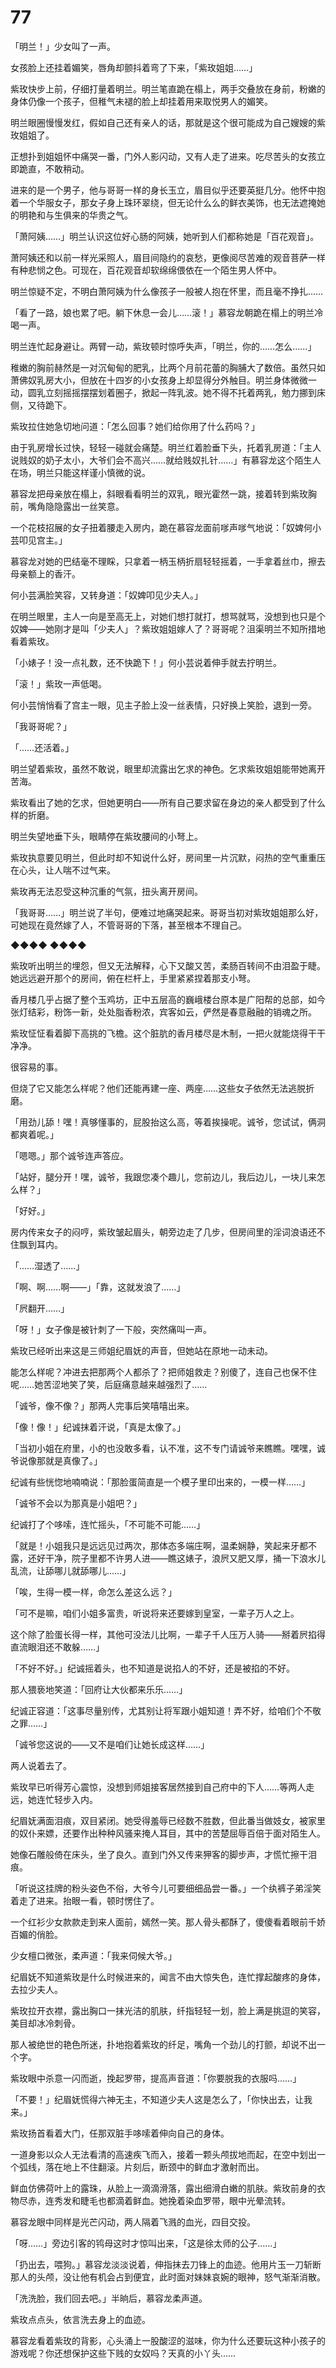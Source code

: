 # 77

「明兰！」少女叫了一声。

女孩脸上还挂着媚笑，唇角却颤抖着弯了下来，「紫玫姐姐……」

紫玫快步上前，仔细打量着明兰。明兰笔直跪在榻上，两手交叠放在身前，粉嫩的身体仍像一个孩子，但稚气未褪的脸上却挂着用来取悦男人的媚笑。

明兰眼圈慢慢发红，假如自己还有亲人的话，那就是这个很可能成为自己嫂嫂的紫玫姐姐了。

正想扑到姐姐怀中痛哭一番，门外人影闪动，又有人走了进来。吃尽苦头的女孩立即跪直，不敢稍动。

进来的是一个男子，他与哥哥一样的身长玉立，眉目似乎还要英挺几分。他怀中抱着一个华服女子，那女子身上珠环翠绕，但无论什么么的鲜衣美饰，也无法遮掩她的明艳和与生俱来的华贵之气。

「萧阿姨……」明兰认识这位好心肠的阿姨，她听到人们都称她是「百花观音」。

萧阿姨还和以前一样光采照人，眉目间隐约的哀愁，更像阅尽苦难的观音菩萨一样有种悲悯之色。可现在，百花观音却软绵绵偎依在一个陌生男人怀中。

明兰惊疑不定，不明白萧阿姨为什么像孩子一般被人抱在怀里，而且毫不挣扎……

「看了一路，娘也累了吧。躺下休息一会儿……滚！」慕容龙朝跪在榻上的明兰冷喝一声。

明兰连忙起身避让。两臂一动，紫玫顿时惊呼失声，「明兰，你的……怎么……」

稚嫩的胸前赫然是一对沉甸甸的肥乳，比两个月前花蕾的胸脯大了数倍。虽然只如萧佛奴乳房大小，但放在十四岁的小女孩身上却显得分外触目。明兰身体微微一动，圆乳立刻摇摇摆摆划着圈子，掀起一阵乳波。她不得不托着两乳，勉力挪到床侧，又待跪下。

紫玫拉住她急切地问道：「怎么回事？她们给你用了什么药吗？」

由于乳房增长过快，轻轻一碰就会痛楚。明兰红着脸垂下头，托着乳房道：「主人说贱奴的奶子太小，大爷们会不高兴……就给贱奴扎针……」有慕容龙这个陌生人在场，明兰只能这样谨小慎微的说。

慕容龙把母亲放在榻上，斜眼看看明兰的双乳，眼光霍然一跳，接着转到紫玫胸前，嘴角隐隐露出一丝笑意。

一个花枝招展的女子扭着腰走入房内，跪在慕容龙面前嗲声嗲气地说：「奴婢何小芸叩见宫主。」

慕容龙对她的巴结毫不理睬，只拿着一柄玉柄折扇轻轻摇着，一手拿着丝巾，擦去母亲额上的香汗。

何小芸满脸笑容，又转身道：「奴婢叩见少夫人。」

在明兰眼里，主人一向是至高无上，对她们想打就打，想骂就骂，没想到也只是个奴婢——她刚才是叫「少夫人」？紫玫姐姐嫁人了？哥哥呢？沮渠明兰不知所措地看着紫玫。

「小婊子！没一点礼数，还不快跪下！」何小芸说着伸手就去拧明兰。

「滚！」紫玫一声低喝。

何小芸悄悄看了宫主一眼，见主子脸上没一丝表情，只好换上笑脸，退到一旁。

「我哥哥呢？」

「……还活着。」

明兰望着紫玫，虽然不敢说，眼里却流露出乞求的神色。乞求紫玫姐姐能带她离开苦海。

紫玫看出了她的乞求，但她更明白——所有自己要求留在身边的亲人都受到了什么样的折磨。

明兰失望地垂下头，眼睛停在紫玫腰间的小弩上。

紫玫执意要见明兰，但此时却不知说什么好，房间里一片沉默，闷热的空气重重压在心头，让人喘不过气来。

紫玫再无法忍受这种沉重的气氛，扭头离开房间。

「我哥哥……」明兰说了半句，便难过地痛哭起来。哥哥当初对紫玫姐姐那么好，可她现在竟然嫁了人，不管哥哥的下落，甚至根本不理自己。

◆◆◆◆ ◆◆◆◆

紫玫听出明兰的埋怨，但又无法解释，心下又酸又苦，柔肠百转间不由泪盈于睫。她远远避开那个的房间，俯在栏杆上，手里紧紧捏着那支小弩。

香月楼几乎占据了整个玉鸡坊，正中五层高的巍峨楼台原本是广阳帮的总部，如今张灯结彩，粉饰一新，处处脂香粉浓，宾客如云，俨然是春意融融的销魂之所。

紫玫怔怔看着脚下高挑的飞檐。这个脏肮的香月楼尽是木制，一把火就能烧得干干净净。

很容易的事。

但烧了它又能怎么样呢？他们还能再建一座、两座……这些女子依然无法逃脱折磨。

「用劲儿舔！嘿！真够懂事的，屁股抬这么高，等着挨操呢。诚爷，您试试，俩洞都爽着呢。」

「嗯嗯。」那个诚爷连声答应。

「站好，腿分开！嘿，诚爷，我跟您凑个趣儿，您前边儿，我后边儿，一块儿来怎么样？」

「好好。」

房内传来女子的闷哼，紫玫皱起眉头，朝旁边走了几步，但房间里的淫词浪语还不住飘到耳内。

「……湿透了……」

「啊、啊……啊——」「靠，这就发浪了……」

「屄翻开……」

「呀！」女子像是被针刺了一下般，突然痛叫一声。

紫玫已经听出来这是三师姐纪眉妩的声音，但她站在原地一动未动。

能怎么样呢？冲进去把那两个人都杀了？把师姐救走？别傻了，连自己也保不住呢……她苦涩地笑了笑，后庭痛意越来越强烈了……

「诚爷，像不像？」那两人完事后笑嘻嘻出来。

「像！像！」纪诚抹着汗说，「真是太像了。」

「当初小姐在府里，小的也没敢多看，认不准，这不专门请诚爷来瞧瞧。嘿嘿，诚爷说像那就是真像了。」

纪诚有些恍惚地喃喃说：「那脸蛋简直是一个模子里印出来的，一模一样……」

「诚爷不会以为那真是小姐吧？」

纪诚打了个哆嗦，连忙摇头，「不可能不可能……」

「就是！小姐我只是远远见过两次，那体态多端庄啊，温柔娴静，笑起来牙都不露，还好干净，院子里都不许男人进——瞧这婊子，浪屄又肥又厚，捅一下浪水儿乱流，让舔哪儿就舔哪儿……」

「唉，生得一模一样，命怎么差这么远？」

「可不是嘛，咱们小姐多富贵，听说将来还要嫁到皇室，一辈子万人之上。

这个除了脸蛋长得一样，其他可没法儿比啊，一辈子千人压万人骑——掰着屄掐得直流眼泪还不敢躲……」

「不好不好。」纪诚摇着头，也不知道是说掐人的不好，还是被掐的不好。

那人猥亵地笑道：「回府让大伙都来乐乐……」

纪诚正容道：「这事尽量别传，尤其别让将军跟小姐知道！弄不好，给咱们个不敬之罪……」

「诚爷您这说的——又不是咱们让她长成这样……」

两人说着去了。

紫玫早已听得芳心震惊，没想到师姐接客居然接到自己府中的下人……等两人走远，她连忙轻步入内。

纪眉妩满面泪痕，双目紧闭。她受得羞辱已经数不胜数，但此番当做妓女，被家里的奴仆来嫖，还要作出种种风骚来掩人耳目，其中的苦楚屈辱百倍于面对陌生人。

她像石雕般倚在床头，坐了良久。直到门外又传来狎客的脚步声，才慌忙擦干泪痕。

「听说这挂牌的粉头姿色不俗，大爷今儿可要细细品尝一番。」一个纨裤子弟淫笑着走了进来。抬眼一看，顿时愣住了。

一个红衫少女款款走到来人面前，嫣然一笑。那人骨头都酥了，傻傻看着眼前千娇百媚的俏脸。

少女檀口微张，柔声道：「我来伺候大爷。」

纪眉妩不知道紫玫是什么时候进来的，闻言不由大惊失色，连忙撑起酸疼的身体，去拉少夫人。

紫玫拉开衣襟，露出胸口一抹光洁的肌肤，纤指轻轻一划，脸上满是挑逗的笑容，美目却冰冷刺骨。

那人被绝世的艳色所迷，扑地抱着紫玫的纤足，嘴角一个劲儿的打颤，却说不出一个字。

紫玫眼中杀意一闪而逝，挽起罗带，提高声音道：「你要脱我的衣服吗……」

「不要！」纪眉妩慌得六神无主，不知道少夫人这是怎么了，「你快出去，让我来。」

紫玫扬首看着大门，任那双脏手哆嗦着伸向自己的身体。

一道身影以众人无法看清的高速疾飞而入，接着一颗头颅拔地而起，在空中划出一个弧线，落在地上不住翻滚。片刻后，断颈中的鲜血才激射而出。

鲜血仿佛荷叶上的露珠，从脸上一滴滴滑落，露出细滑白嫩的肌肤。紫玫前身的衣物尽赤，连秀发和睫毛也都滴着鲜血。她挽着染血罗带，眼中光晕流转。

慕容龙眼中同样是光芒闪动，两人隔着飞溅的血光，四目交投。

「呀……」旁边引客的鸨母这时才惊叫出来，「这是徐太师的公子……」

「扔出去，喂狗。」慕容龙淡淡说着，伸指抹去刀锋上的血迹。他用片玉一刀斩断那人的头颅，没让他有机会占到便宜，此时面对妹妹哀婉的眼神，怒气渐渐消散。

「洗洗脸，我们回去吧。」半晌后，慕容龙柔声道。

紫玫点点头，依言洗去身上的血迹。

慕容龙看着紫玫的背影，心头涌上一股酸涩的滋味，你为什么还要玩这种小孩子的游戏呢？你还想保护这些下贱的女奴吗？天真的小丫头……

